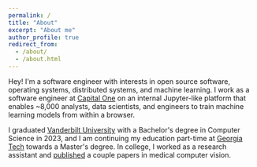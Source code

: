 ```yaml
---
permalink: /
title: "About"
excerpt: "About me"
author_profile: true
redirect_from: 
  - /about/
  - /about.html
---
```


Hey! I'm a software engineer with interests in open source software, operating systems, distributed systems, and machine learning. I work as a software engineer at [Capital One](https://en.wikipedia.org/wiki/Capital_One) on an internal Jupyter-like platform that enables ~8,000 analysts, data scientists, and engineers to train machine learning models from within a browser.  

I graduated [Vanderbilt University](https://en.wikipedia.org/wiki/Vanderbilt_University) with a Bachelor's degree in Computer Science in 2023, and I am continuing my education part-time at [Georgia Tech](https://en.wikipedia.org/wiki/Georgia_Tech_Online_Master_of_Science_in_Computer_Science) towards a Master's degree. In college, I worked as a research assistant and [published](https://ethanhn.com/publications/) a couple papers in medical computer vision. 